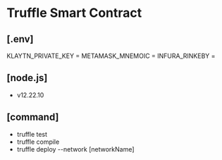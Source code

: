 # Truffle Smart Contract

## [.env] 
KLAYTN_PRIVATE_KEY = 
METAMASK_MNEMOIC = 
INFURA_RINKEBY = 

## [node.js]
- v12.22.10

## [command]
- truffle test
- truffle compile
- truffle deploy --network [networkName]
